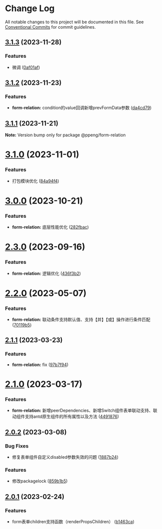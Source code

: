 # Change Log

All notable changes to this project will be documented in this file.
See [Conventional Commits](https://conventionalcommits.org) for commit guidelines.

## [3.1.3](https://github.com/Peng-YT/react-component/compare/v3.1.2...v3.1.3) (2023-11-28)


### Features

* 微调 ([0af01af](https://github.com/Peng-YT/react-component/commit/0af01af1126911affb03d96bcb8763ed0adc032b))





## [3.1.2](https://github.com/Peng-YT/react-component/compare/v3.1.1...v3.1.2) (2023-11-23)


### Features

* **form-relation:** condition的value回调新增prevFormData参数 ([da4cd79](https://github.com/Peng-YT/react-component/commit/da4cd79b99975aee5db96ea2f5d88c0dd21e722d))






## [3.1.1](https://github.com/Peng-YT/react-component/compare/v3.1.0...v3.1.1) (2023-11-21)

**Note:** Version bump only for package @ppeng/form-relation





# [3.1.0](https://github.com/Peng-YT/react-component/compare/v3.0.0...v3.1.0) (2023-11-01)


### Features

* 打包模块优化 ([84a94f4](https://github.com/Peng-YT/react-component/commit/84a94f4ea51bdd97818ca9fa71e073ba2abee781))





# [3.0.0](https://github.com/Peng-YT/react-component/compare/v2.3.0...v3.0.0) (2023-10-21)


### Features

* **form-relation:** 底层性能优化 ([282fbac](https://github.com/Peng-YT/react-component/commit/282fbac350a399fea543504e37a6b386ce6a49bb))





# [2.3.0](https://github.com/Peng-YT/react-component/compare/v2.2.0...v2.3.0) (2023-09-16)


### Features

* **form-relation:** 逻辑优化 ([436f3b2](https://github.com/Peng-YT/react-component/commit/436f3b2105f995f1aa32b22a8d73b50f25ce9aed))





# [2.2.0](https://github.com/Peng-YT/react-component/compare/v2.1.1...v2.2.0) (2023-05-07)


### Features

* **form-relation:** 联动条件支持默认值、支持【并】【或】操作进行条件匹配 ([70119b5](https://github.com/Peng-YT/react-component/commit/70119b5e7ff642b85577ac2c10a3bb861158a9fb))





## [2.1.1](https://github.com/Peng-YT/react-component/compare/v2.1.0...v2.1.1) (2023-03-23)


### Features

* **form-relation:** fix ([97b7f94](https://github.com/Peng-YT/react-component/commit/97b7f94d36ce5af7e0812e579fa3ce17e028e974))





# [2.1.0](https://github.com/Peng-YT/react-component/compare/v2.0.2...v2.1.0) (2023-03-17)


### Features

* **form-relation:** 新增peerDependencies、新增Switch组件表单联动支持、联动组件支持antd原生组件的所有属性以及方法 ([4491876](https://github.com/Peng-YT/react-component/commit/449187661b2c41ebefc4c894d80fbcea69c89320))





## [2.0.2](https://github.com/Peng-YT/react-component/compare/v2.0.1...v2.0.2) (2023-03-08)


### Bug Fixes

* 修复表单组件自定义disabled参数失效的问题 ([1887b24](https://github.com/Peng-YT/react-component/commit/1887b24187db51ce8036a7370142b225c3e78913))


### Features

* 修改packagelock ([859b1b5](https://github.com/Peng-YT/react-component/commit/859b1b562d4fa489e241b0a5cbd37f6e3f9f6dd6))






## [2.0.1](https://github.com/Peng-YT/react-component/compare/v2.0.0...v2.0.1) (2023-02-24)


### Features

* form表单children支持函数（renderPropsChildren） ([b1463ca](https://github.com/Peng-YT/react-component/commit/b1463ca831580d7816f81035cff0fef761dc25d3))
